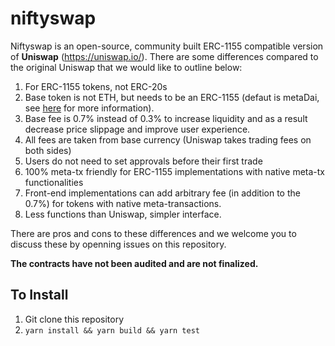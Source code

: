 niftyswap
=========

Niftyswap is an open-source, community built ERC-1155 compatible version of **Uniswap** (https://uniswap.io/). There are some differences compared to the original Uniswap that we would like to outline below:

1. For ERC-1155 tokens, not ERC-20s
2. Base token is not ETH, but needs to be an ERC-1155 (defaut is metaDai, see [here](https://github.com/horizon-games/ERC20-meta-wrapper) for more information).
3. Base fee is 0.7% instead of 0.3% to increase liquidity and as a result decrease price slippage and improve user experience.
4. All fees are taken from base currency (Uniswap takes trading fees on both sides)
4. Users do not need to set approvals before their first trade
5. 100% meta-tx friendly for ERC-1155 implementations with native meta-tx functionalities
6. Front-end implementations can add arbitrary fee (in addition to the 0.7%) for tokens with native meta-transactions.
7. Less functions than Uniswap, simpler interface. 

There are pros and cons to these differences and we welcome you to discuss these by openning issues on this repository.


**The contracts have not been audited and are not finalized.**

## To Install
1. Git clone this repository
2. `yarn install && yarn build && yarn test`

